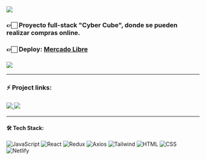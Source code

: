 <img align="center" src="https://res.cloudinary.com/dzm5lgpyv/image/upload/v1706745355/cyber%20cube%20backend%20ecommerce/proyecto-cyberCube_awweds.png">

<h3>👉🏻 Proyecto full-stack "Cyber Cube", donde se pueden realizar compras online.</h3>

<h3>👉🏻 <b>Deploy: <a href="https://ecommerce-next-js-ebon.vercel.app/">Mercado Libre</a></b></h3>

<h3>
  <a href="https://www.loom.com/share/9b59a0e70e814cfe8116e348888ab1c2?sid=05b36b80-17c5-4639-98b0-3ef22b2204a8"> 
    <img src="https://img.shields.io/badge/Video Preview%20-%231A237E.svg?&style=for-the-badge&logo=Canva&logoColor=white"/>
  </a>
</h3>

<hr/>

### ⚡ Project links:

<h3>
  <a href="https://www.figma.com/file/wBg7krNaEDLmCy6ua9jH7C/Redise%C3%B1o-ML?type=design&node-id=0%3A1&t=6QNDxrDICbCIgEsn-1"> 
    <img src="https://img.shields.io/badge/Figma-%23F24E1E.svg?style=for-the-badge&logo=Figma&logoColor=white"/>
  </a> 
  <a href="https://s8-08-t-java-react-mercadolibre-production.up.railway.app/swagger-ui/index.html#/"> 
    <img src="https://img.shields.io/badge/-Swagger-85EA2D?logo=swagger&logoColor=black&style=for-the-badge"/>
  </a>
</h3>

<hr/>

#### 🛠️ Tech Stack:

![JavaScript](https://img.shields.io/badge/JavaScript-F7DF1E?style=for-the-badge&logo=JavaScript&logoColor=black) 
![React](https://img.shields.io/badge/React-61DAFB?style=for-the-badge&logo=React&logoColor=white) 
![Redux](https://img.shields.io/badge/Redux-764ABC?style=for-the-badge&logo=Redux&logoColor=white)
![Axios](https://img.shields.io/badge/Axios-000000?style=for-the-badge&logo=axios&logoColor=white)
![Tailwind](https://img.shields.io/badge/-Tailwind-06B6D4?logo=tailwind-css&logoColor=white&style=for-the-badge)
![HTML](https://img.shields.io/badge/HTML5-E34F26?style=for-the-badge&logo=HTML5&logoColor=white) 
![CSS](https://img.shields.io/badge/CSS3-1572B6?style=for-the-badge&logo=CSS3&logoColor=white) 
![Netlify](https://img.shields.io/badge/-Netlify-00C7B7?logo=netlify&logoColor=black&style=for-the-badge)
